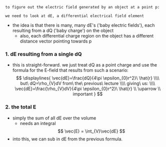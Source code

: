 ~~~
to figure out the electric field generated by an object at a point p:

we need to look at dE, a differential electrical field element
~~~
- the idea is that there is many, many dE's ('baby electric fields'), each resulting from a dQ ('baby charge') on the object
	- also, each differential charge region on the object has a different distance vector pointing towards p

### 1. dE resulting from a single dQ
- this is straight-forward. we just treat dQ as a point charge and use the formula for the E-field that results from such a scenario:
$$
\displaylines{
\vec{dE}=\frac{dQ}{4\pi \epsilon_{0}r^2}\ \hat{r}
\\\\
but\  dQ=\rho_{V}dV from\ the\ previous\ lecture 
\\\\
giving\ us:
\\\\
\vec{dE}=\frac{\rho_{V}dV}{4\pi \epsilon_{0}r^2}\ \hat{r} \\
\uparrow \\ important
}
$$
### 2. the total E
- simply the sum of all dE over the volume
	- needs an integral
$$
\vec{E} = \int_{V}\vec{dE}
$$
- into this, we can sub in dE from the previous formula.